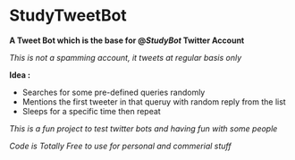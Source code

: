 # StudyTweetBot
**A Tweet Bot which is the base for  @_StudyBot_  Twitter Account**

*This is not a spamming account, it tweets at regular basis only*

**Idea :**

- Searches for some pre-defined queries randomly
- Mentions the first tweeter in that queruy with random reply from the list
- Sleeps for a specific time then repeat

*This is a fun project to test twitter bots and having fun with some people*

*Code is Totally Free to use for personal and commerial stuff*


